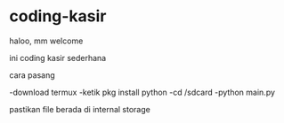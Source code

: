 # coding-kasir

haloo, mm welcome 

ini coding kasir sederhana

cara pasang

-download termux
-ketik pkg install python
-cd /sdcard
-python main.py 

pastikan file berada di internal storage
